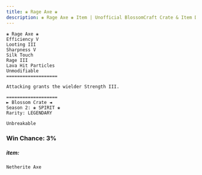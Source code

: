 ```yaml
---
title: ❀ Rage Axe ❀
description: ❀ Rage Axe ❀ Item | Unofficial BlossomCraft Crate & Item Documentation
---
```

```
❀ Rage Axe ❀
Efficiency V
Looting III
Sharpness V
Silk Touch
Rage III
Lava Hit Particles
Unmodifiable
===================

Attacking grants the wielder Strength III.

===================
► Blossom Crate ◄
Season 2: ❀ SPIRIT ❀
Rarity: LEGENDARY

Unbreakable
```
### Win Chance: 3%

##### item:
`Netherite Axe`